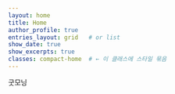 ```yaml
---
layout: home
title: Home
author_profile: true
entries_layout: grid   # or list
show_date: true
show_excerpts: true
classes: compact-home  # ← 이 클래스에 스타일 묶음
---
```


굿모닝